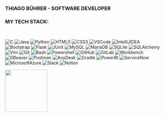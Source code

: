 <h3>THIAGO BÜHRER - SOFTWARE DEVELOPER</h3>

<h3>MY TECH STACK:</h3><br/>

![C](https://img.shields.io/badge/-C-000?&logo=C)
![Java](https://img.shields.io/badge/-Java-000?&logo=Java&logoColor=007396)
![Python](https://img.shields.io/badge/-Python-000?&logo=Python)
![HTML5](https://img.shields.io/badge/-HTML5-000?&logo=HTML5)
![CSS3](https://img.shields.io/badge/-CSS3-000?&logo=CSS3)
![VSCode](https://img.shields.io/badge/-VSCode-000?&logo=Visual-Studio-Code)
![IntelliJIDEA](https://img.shields.io/badge/-IntelliJIDEA-000?&logo=IntelliJ-IDEA)
![Bootstrap](https://img.shields.io/badge/-Bootstrap-000?&logo=Bootstrap)
![Flask](https://img.shields.io/badge/-Flask-000?&logo=Flask)
![JUnit](https://img.shields.io/badge/-JUnit-000?&logo=JUnit)
![MySQL](https://img.shields.io/badge/-MySQL-000?&logo=MySQL)
![MariaDB](https://img.shields.io/badge/-MariaDB-000?&logo=MariaDB)
![SQLite](https://img.shields.io/badge/-SQLite-000?&logo=SQLite)
![SQLAlchemy](https://img.shields.io/badge/-SQLAlchemy-000?&logo=SQLAlchemy)
![Vim](https://img.shields.io/badge/-Vim-000?&logo=Vim)
![Git](https://img.shields.io/badge/-Git-000?&logo=Git)
![Bash](https://img.shields.io/badge/-Bash-000?&logo=GNU-Bash)
![Powershell](https://img.shields.io/badge/-Powershell-000?&logo=Powershell)
![GitHub](https://img.shields.io/badge/-GitHub-000?&logo=GitHub)
![GitLab](https://img.shields.io/badge/-GitLab-000?&logo=GitLab)
![Workbench](https://img.shields.io/badge/-Workbench-000?&logo=MySQL-Workbench)
![DBeaver](https://img.shields.io/badge/-DBeaver-000?&logo=DBeaver)
![Postman](https://img.shields.io/badge/-Postman-000?&logo=Postman)
![AnyDesk](https://img.shields.io/badge/-AnyDesk-000?&logo=AnyDesk)
![Gradle](https://img.shields.io/badge/-Gradle-000?&logo=Gradle)
![PowerBI](https://img.shields.io/badge/-PowerBI-000?&logo=Power-BI)
![ServiceNow](https://img.shields.io/badge/-ServiceNow-000?&logo=ServiceNow)
![MicrosoftAzure](https://img.shields.io/badge/-MicrosoftAzure-000?&logo=Microsoft-Azure)
![Slack](https://img.shields.io/badge/-Slack-000?&logo=Slack)
![Notion](https://img.shields.io/badge/-Notion-000?&logo=Notion)<br>

<img height="137px" src="https://github-readme-stats.vercel.app/api/top-langs/?username=ThiagoBuhrer&hide=html&hide_title=true&hide_border=true&layout=compact&langs_count=6&text_color=000&icon_color=fff&bg_color=0,52fa5a,4dfcff,c64dff&theme=graywhite" />




